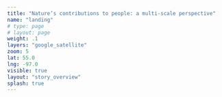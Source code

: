 ```yaml
---
title: "Nature’s contributions to people: a multi-scale perspective"
name: "landing"
# type: page
# layout: page
weight: .1
layers: "google_satellite"
zoom: 5
lat: 55.0
lng: -97.0
visible: true
layout: "story_overview"
splash: true
---
```


